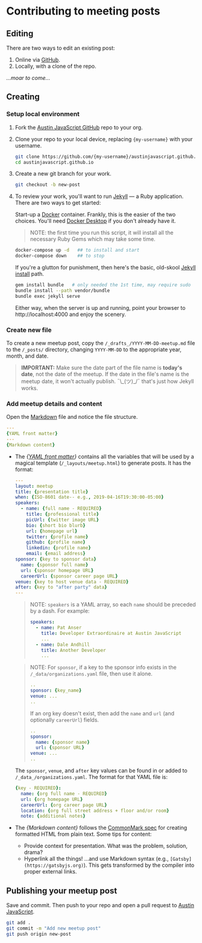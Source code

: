 # Contributing to meeting posts

## Editing

There are two ways to edit an existing post:

1. Online via [GitHub](https://www.github.com/austinjavascript/austinjavascript.github.io/).
1. Locally, with a clone of the repo.

*...moar to come...*

## Creating

### Setup local environment

1. Fork the [Austin JavaScript GitHub](https://github.com/austinjavascript/austinjavascript.github.io/) repo to your org.
1. Clone your repo to your local device, replacing `{my-username}` with your username.

    ```sh
    git clone https://github.com/{my-username}/austinjavascript.github.io.git
    cd austinjavascript.github.io
    ```

1. Create a new git branch for your work.

    ```sh
    git checkout -b new-post
    ```

1. To review your work, you'll want to run [Jekyll](https://jekyllrb.com/) — a Ruby application. There are two ways to get started:

    Start-up a [Docker](https://www.docker.com/) container. Frankly, this is the easier of the two choices. You'll need [Docker Desktop](https://www.docker.com/products/docker-desktop) if you don't already have it.

    > NOTE: the first time you run this script, it will install all the necessary Ruby Gems which may take some time.

    ```sh
    docker-compose up -d   ## to install and start
    docker-compose down    ## to stop
    ```

    If you're a glutton for punishment, then here's the basic, old-skool [Jekyll install](https://jekyllrb.com/docs/) path.

    ```sh
    gem install bundle   # only needed the 1st time, may require sudo
    bundle install --path vendor/bundle
    bundle exec jekyll serve
    ```

    Either way, when the server is up and running, point your browser to http://localhost:4000 and enjoy the scenery.

### Create new file

To create a new meetup post, copy the `/_drafts_/YYYY-MM-DD-meetup.md` file to the `/_posts/` directory, changing `YYYY-MM-DD` to the appropriate year, month, and date.

> **IMPORTANT:** Make sure the date part of the file name is **today's date**, not the date of the meetup. If the date in the file's name is the meetup date, it won't actually publish. ¯\\\_(ツ)\_/¯ that's just how Jekyll works.

### Add meetup details and content

Open the [Markdown](https://commonmark.org/) file and notice the file structure.

```yaml
---
{YAML front matter}
---
{Markdown content}
```

* The *{[YAML front matter](https://jekyllrb.com/docs/front-matter/)}* contains all the variables that will be used by a magical template (`/_layouts/meetup.html`) to generate posts. It has the format:

    ```yaml
    ---
    layout: meetup
    title: {presentation title}
    when: {ISO-8601 date-- e.g., 2019-04-16T19:30:00-05:00}
    speakers:
      - name: {full name - REQUIRED}
        title: {professional title}
        picUrl: {twitter image URL}
        bio: {short bio blurb}
        url: {homepage url}
        twitter: {profile name}
        github: {profile name}
        linkedin: {profile name}
        email: {email address}
    sponsor: {key to sponsor data}
      name: {sponsor full name}
      url: {sponsor homepage URL}
      careerUrl: {sponsor career page URL}
    venue: {key to host venue data - REQUIRED}
    after: {key to "after party" data}
    ---
    ```

    > NOTE: `speakers` is a YAML array, so each `name` should be preceded by a dash. For example:
    >
    > ```yaml
    > speakers:
    >   - name: Pat Anser
    >     title: Developer Extraordinaire at Austin JavaScript
    >     ...
    >   - name: Dale Andhill
    >     title: Another Developer
    >     ...
    > ```

    > NOTE: For `sponsor`, if a key to the sponsor info exists in the `/_data/organizations.yaml` file, then use it alone.
    >
    > ```yaml
    > ..
    > sponsor: {key_name}
    > venue: ...
    > ..
    > ```
    >
    > If an org key doesn't exist, then add the `name` and `url` (and optionally `careerUrl`) fields.
    >
    > ```yaml
    > ..
    > sponsor:
    >   name: {sponsor name}
    >   url: {sponsor URL}
    > venue: ...
    > ..
    > ```

    The `sponsor`, `venue`, and `after` key values can be found in or added to `/_data_/organizations.yaml`. The format for that YAML file is:

    ```yaml
    {key - REQUIRED}:
      name: {org full name - REQUIRED}
      url: {org homepage URL}
      careerUrl: {org career page URL}
      location: {org full street address + floor and/or room}
      note: {additional notes}
    ```

* The _{Markdown content}_ follows the [CommonMark spec](https://commonmark.org/help/) for creating formatted HTML from plain text. Some tips for content:

    * Provide context for presentation. What was the problem, solution, drama?
    * Hyperlink all the things! ...and use Markdown syntax (e.g., `[Gatsby](https://gatsbyjs.org)`). This gets transformed by the compiler into proper external links.

## Publishing your meetup post

Save and commit. Then push to your repo and open a pull request to [Austin JavaScript](https://www.github.com/austinjavascript/austinjavascript.github.io/).

```sh
git add .
git commit -m "Add new meetup post"
git push origin new-post
```
